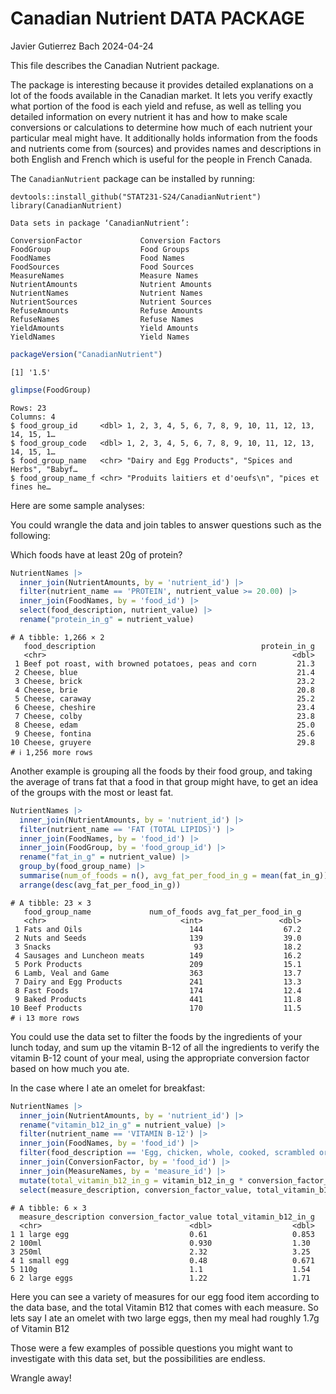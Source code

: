 # Canadian Nutrient DATA PACKAGE
Javier Gutierrez Bach
2024-04-24

This file describes the Canadian Nutrient package.

The package is interesting because it provides detailed explanations on
a lot of the foods available in the Canadian market. It lets you verify
exactly what portion of the food is each yield and refuse, as well as
telling you detailed information on every nutrient it has and how to
make scale conversions or calculations to determine how much of each
nutrient your particular meal might have. It additionally holds
information from the foods and nutrients come from (sources) and
provides names and descriptions in both English and French which is
useful for the people in French Canada.

The `CanadianNutrient` package can be installed by running:

    devtools::install_github("STAT231-S24/CanadianNutrient")
    library(CanadianNutrient)

    Data sets in package ‘CanadianNutrient’:

    ConversionFactor             Conversion Factors
    FoodGroup                    Food Groups
    FoodNames                    Food Names
    FoodSources                  Food Sources
    MeasureNames                 Measure Names
    NutrientAmounts              Nutrient Amounts
    NutrientNames                Nutrient Names
    NutrientSources              Nutrient Sources
    RefuseAmounts                Refuse Amounts
    RefuseNames                  Refuse Names
    YieldAmounts                 Yield Amounts
    YieldNames                   Yield Names

``` r
packageVersion("CanadianNutrient")
```

    [1] '1.5'

``` r
glimpse(FoodGroup)
```

    Rows: 23
    Columns: 4
    $ food_group_id     <dbl> 1, 2, 3, 4, 5, 6, 7, 8, 9, 10, 11, 12, 13, 14, 15, 1…
    $ food_group_code   <dbl> 1, 2, 3, 4, 5, 6, 7, 8, 9, 10, 11, 12, 13, 14, 15, 1…
    $ food_group_name   <chr> "Dairy and Egg Products", "Spices and Herbs", "Babyf…
    $ food_group_name_f <chr> "Produits laitiers et d'oeufs\n", "pices et fines he…

Here are some sample analyses:

You could wrangle the data and join tables to answer questions such as
the following:

Which foods have at least 20g of protein?

``` r
NutrientNames |> 
  inner_join(NutrientAmounts, by = 'nutrient_id') |> 
  filter(nutrient_name == 'PROTEIN', nutrient_value >= 20.00) |> 
  inner_join(FoodNames, by = 'food_id') |> 
  select(food_description, nutrient_value) |> 
  rename("protein_in_g" = nutrient_value)
```

    # A tibble: 1,266 × 2
       food_description                                     protein_in_g
       <chr>                                                       <dbl>
     1 Beef pot roast, with browned potatoes, peas and corn         21.3
     2 Cheese, blue                                                 21.4
     3 Cheese, brick                                                23.2
     4 Cheese, brie                                                 20.8
     5 Cheese, caraway                                              25.2
     6 Cheese, cheshire                                             23.4
     7 Cheese, colby                                                23.8
     8 Cheese, edam                                                 25.0
     9 Cheese, fontina                                              25.6
    10 Cheese, gruyere                                              29.8
    # ℹ 1,256 more rows

Another example is grouping all the foods by their food group, and
taking the average of trans fat that a food in that group might have, to
get an idea of the groups with the most or least fat.

``` r
NutrientNames |> 
  inner_join(NutrientAmounts, by = 'nutrient_id') |> 
  filter(nutrient_name == 'FAT (TOTAL LIPIDS)') |> 
  inner_join(FoodNames, by = 'food_id') |> 
  inner_join(FoodGroup, by = 'food_group_id') |> 
  rename("fat_in_g" = nutrient_value) |> 
  group_by(food_group_name) |> 
  summarise(num_of_foods = n(), avg_fat_per_food_in_g = mean(fat_in_g)) |> 
  arrange(desc(avg_fat_per_food_in_g))
```

    # A tibble: 23 × 3
       food_group_name             num_of_foods avg_fat_per_food_in_g
       <chr>                              <int>                 <dbl>
     1 Fats and Oils                        144                  67.2
     2 Nuts and Seeds                       139                  39.0
     3 Snacks                                93                  18.2
     4 Sausages and Luncheon meats          149                  16.2
     5 Pork Products                        209                  15.1
     6 Lamb, Veal and Game                  363                  13.7
     7 Dairy and Egg Products               241                  13.3
     8 Fast Foods                           174                  12.4
     9 Baked Products                       441                  11.8
    10 Beef Products                        170                  11.5
    # ℹ 13 more rows

You could use the data set to filter the foods by the ingredients of
your lunch today, and sum up the vitamin B-12 of all the ingredients to
verify the vitamin B-12 count of your meal, using the appropriate
conversion factor based on how much you ate.

In the case where I ate an omelet for breakfast:

``` r
NutrientNames |> 
  inner_join(NutrientAmounts, by = 'nutrient_id') |> 
  rename("vitamin_b12_in_g" = nutrient_value) |> 
  filter(nutrient_name == 'VITAMIN B-12') |> 
  inner_join(FoodNames, by = 'food_id') |> 
  filter(food_description == 'Egg, chicken, whole, cooked, scrambled or omelet') |> 
  inner_join(ConversionFactor, by = 'food_id') |> 
  inner_join(MeasureNames, by = 'measure_id') |> 
  mutate(total_vitamin_b12_in_g = vitamin_b12_in_g * conversion_factor_value) |> 
  select(measure_description, conversion_factor_value, total_vitamin_b12_in_g)
```

    # A tibble: 6 × 3
      measure_description conversion_factor_value total_vitamin_b12_in_g
      <chr>                                 <dbl>                  <dbl>
    1 1 large egg                           0.61                   0.853
    2 100ml                                 0.930                  1.30 
    3 250ml                                 2.32                   3.25 
    4 1 small egg                           0.48                   0.671
    5 110g                                  1.1                    1.54 
    6 2 large eggs                          1.22                   1.71 

Here you can see a variety of measures for our egg food item according
to the data base, and the total Vitamin B12 that comes with each
measure. So lets say I ate an omelet with two large eggs, then my meal
had roughly 1.7g of Vitamin B12

Those were a few examples of possible questions you might want to
investigate with this data set, but the possibilities are endless.

Wrangle away!
